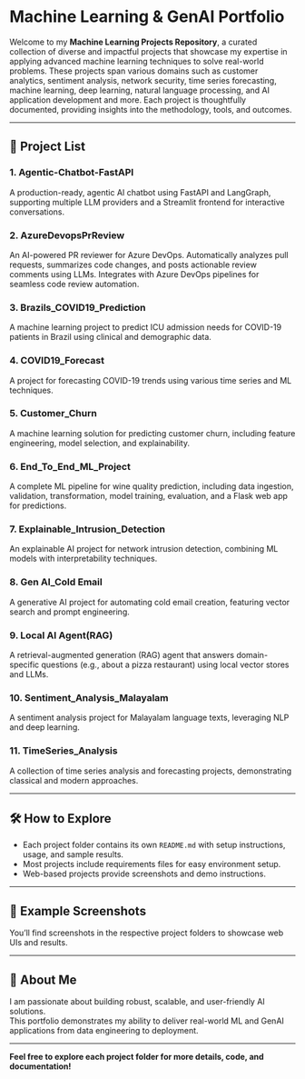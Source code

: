 # Machine Learning & GenAI Portfolio

Welcome to my **Machine Learning Projects Repository**, a curated collection of diverse and impactful projects that showcase my expertise in applying advanced machine learning techniques to solve real-world problems. These projects span various domains such as customer analytics, sentiment analysis, network security, time series forecasting, machine learning, deep learning, natural language processing, and AI application development and more. Each project is thoughtfully documented, providing insights into the methodology, tools, and outcomes.

---

## 📂 Project List

### 1. **Agentic-Chatbot-FastAPI**
A production-ready, agentic AI chatbot using FastAPI and LangGraph, supporting multiple LLM providers and a Streamlit frontend for interactive conversations.

### 2. **AzureDevopsPrReview**
An AI-powered PR reviewer for Azure DevOps. Automatically analyzes pull requests, summarizes code changes, and posts actionable review comments using LLMs. Integrates with Azure DevOps pipelines for seamless code review automation.

### 3. **Brazils_COVID19_Prediction**
A machine learning project to predict ICU admission needs for COVID-19 patients in Brazil using clinical and demographic data.

### 4. **COVID19_Forecast**
A project for forecasting COVID-19 trends using various time series and ML techniques.

### 5. **Customer_Churn**
A machine learning solution for predicting customer churn, including feature engineering, model selection, and explainability.

### 6. **End_To_End_ML_Project**
A complete ML pipeline for wine quality prediction, including data ingestion, validation, transformation, model training, evaluation, and a Flask web app for predictions.

### 7. **Explainable_Intrusion_Detection**
An explainable AI project for network intrusion detection, combining ML models with interpretability techniques.

### 8. **Gen AI_Cold Email**
A generative AI project for automating cold email creation, featuring vector search and prompt engineering.

### 9. **Local AI Agent(RAG)**
A retrieval-augmented generation (RAG) agent that answers domain-specific questions (e.g., about a pizza restaurant) using local vector stores and LLMs.

### 10. **Sentiment_Analysis_Malayalam**
A sentiment analysis project for Malayalam language texts, leveraging NLP and deep learning.

### 11. **TimeSeries_Analysis**
A collection of time series analysis and forecasting projects, demonstrating classical and modern approaches.

---

## 🛠️ How to Explore

- Each project folder contains its own `README.md` with setup instructions, usage, and sample results.
- Most projects include requirements files for easy environment setup.
- Web-based projects provide screenshots and demo instructions.

---

## 📸 Example Screenshots

You’ll find screenshots in the respective project folders to showcase web UIs and results.

---

## 🚀 About Me

I am passionate about building robust, scalable, and user-friendly AI solutions.  
This portfolio demonstrates my ability to deliver real-world ML and GenAI applications from data engineering to deployment.

---

**Feel free to explore each project folder for more details, code, and documentation!**